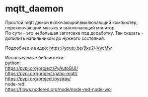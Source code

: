 # mqtt_daemon
Простой mqtt демон включающий\выключающий компьютер, переключающий музыку и выключающий монитор.<br>
По сути - это небольшая заготовка под доработку. Так сказать - допилить напильником до нужного состояния.

Подробнее в видео: https://youtu.be/9xe2i-VvcMw

Используемые библиотеки: <br>
python:<br>
https://pypi.org/project/PyAutoGUI/<br>
https://pypi.org/project/paho-mqtt/<br>
https://pypi.org/project/pystray/<br>
node-red:<br>
https://flows.nodered.org/node/node-red-node-wol
